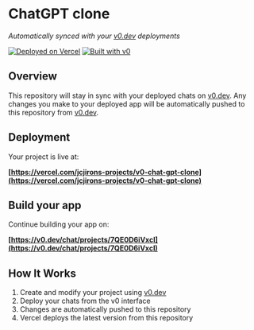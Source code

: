 # ChatGPT clone

*Automatically synced with your [v0.dev](https://v0.dev) deployments*

[![Deployed on Vercel](https://img.shields.io/badge/Deployed%20on-Vercel-black?style=for-the-badge&logo=vercel)](https://vercel.com/jcjirons-projects/v0-chat-gpt-clone)
[![Built with v0](https://img.shields.io/badge/Built%20with-v0.dev-black?style=for-the-badge)](https://v0.dev/chat/projects/7QE0D6iVxcI)

## Overview

This repository will stay in sync with your deployed chats on [v0.dev](https://v0.dev).
Any changes you make to your deployed app will be automatically pushed to this repository from [v0.dev](https://v0.dev).

## Deployment

Your project is live at:

**[https://vercel.com/jcjirons-projects/v0-chat-gpt-clone](https://vercel.com/jcjirons-projects/v0-chat-gpt-clone)**

## Build your app

Continue building your app on:

**[https://v0.dev/chat/projects/7QE0D6iVxcI](https://v0.dev/chat/projects/7QE0D6iVxcI)**

## How It Works

1. Create and modify your project using [v0.dev](https://v0.dev)
2. Deploy your chats from the v0 interface
3. Changes are automatically pushed to this repository
4. Vercel deploys the latest version from this repository